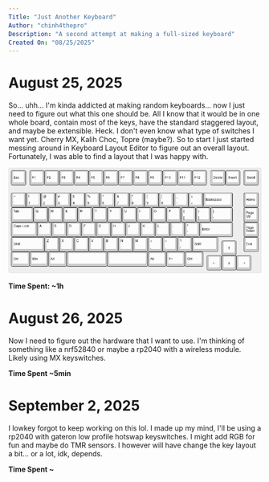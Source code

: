 ```yaml
---
Title: "Just Another Keyboard"
Author: "chinh4thepro"
Description: "A second attempt at making a full-sized keyboard"
Created On: "08/25/2025"
---
```


# August 25, 2025
So... uhh... I'm kinda addicted at making random keyboards... now I just need to figure out what this one should be. All I know that it would be in one whole board, contain most of the keys, have the standard staggered layout, and maybe be extensible. Heck. I don't even know what type of switches I want yet. Cherry MX, Kalih Choc, Topre (maybe?). So to start I just started messing around in Keyboard Layout Editor to figure out an overall layout. Fortunately, I was able to find a layout that I was happy with.

![layout](./assets/layout.png)

**Time Spent: ~1h**

# August 26, 2025
Now I need to figure out the hardware that I want to use. I'm thinking of something like a nrf52840 or maybe a rp2040 with a wireless module. Likely using MX keyswitches.


**Time Spent ~5min**

# September 2, 2025
I lowkey forgot to keep working on this lol. I made up my mind, I'll be using a rp2040 with gateron low profile hotswap keyswitches. I might add RGB for fun and maybe do TMR sensors. I however will have change the key layout a bit... or a lot, idk, depends.

**Time Spent ~**
